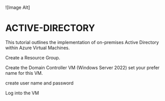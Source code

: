  ![Image Alt][
](https://github.com/R0d19/ACTIVE-DIRECTORY/blob/0991c765ddbd200d8f4fcd5596fd9a05318e6f1c/win%20server.jpg)

# ACTIVE-DIRECTORY

This tutorial outlines the implementation of on-premises Active Directory within Azure Virtual Machines.

Create a Resource Group.

Create the Domain Controller VM (Windows Server 2022) set your prefer name for this VM.

create user name and password

Log into the VM 

